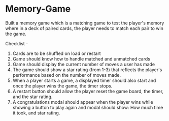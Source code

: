 # Memory-Game

Built a memory game which is a matching game to test the player's memory where in a deck of paired cards, the player needs to match each pair to win the game.

Checklist - 
1. Cards are to be shuffled on load or restart
2. Game should know how to handle matched and unmatched cards
3. Game should display the current number of moves a user has made
4. The game should show a star rating (from 1-3) that reflects the player's performance based on the number of moves made.
5. When a player starts a game, a displayed timer should also start and once the player wins the game, the timer stops.
6. A restart button should allow the player reset the game board, the timer, and the star rating.
7. A congratulations modal should appear when the player wins while showing a button to play again and modal should show: How much time it took, and star rating.
    
  
    
